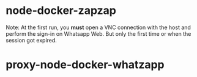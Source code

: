 # node-docker-zapzap
Note: At the first run, you **must** open a VNC connection with the host and perform the sign-in on Whatsapp Web. But only the first time or when the session got expired.
# proxy-node-docker-whatzapp
